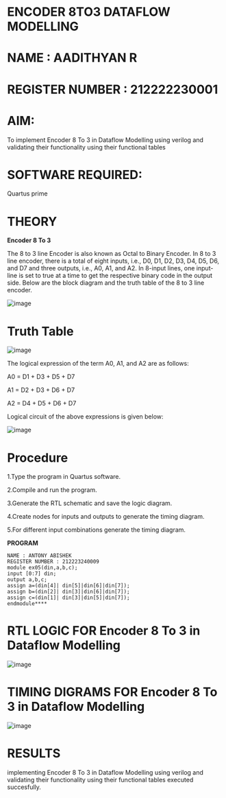 # ENCODER 8TO3 DATAFLOW MODELLING

# NAME : AADITHYAN R

# REGISTER NUMBER : 212222230001

# AIM:

To implement  Encoder 8 To 3 in Dataflow Modelling using verilog and validating their functionality using their functional tables

# SOFTWARE REQUIRED: 

Quartus prime

# THEORY

**Encoder 8 To 3**

The 8 to 3 line Encoder is also known as Octal to Binary Encoder. In 8 to 3 line encoder, there is a total of eight inputs, i.e., D0, D1, D2, D3, D4, D5, D6, and D7 and three outputs, i.e., A0, A1, and A2. In 8-input lines, one input-line is set to true at a time to get the respective binary code in the output side. Below are the block diagram and the truth table of the 8 to 3 line encoder.

![image](https://github.com/user-attachments/assets/bf3d0233-6f0f-4571-96c7-cbd8f1e72d9a)

# Truth Table

![image](https://github.com/user-attachments/assets/282c932d-d41d-42b9-a0e7-b4a5e8c05031)

The logical expression of the term A0, A1, and A2 are as follows:

A0 = D1 + D3 + D5 + D7

A1 = D2 + D3 + D6 + D7

A2 = D4 + D5 + D6 + D7

Logical circuit of the above expressions is given below:

![image](https://github.com/user-attachments/assets/5caf9ebe-f0b1-41e2-9f11-927731c55e67)

# Procedure

1.Type the program in Quartus software.

2.Compile and run the program.

3.Generate the RTL schematic and save the logic diagram.

4.Create nodes for inputs and outputs to generate the timing diagram.

5.For different input combinations generate the timing diagram.

**PROGRAM**

```
NAME : ANTONY ABISHEK
REGISTER NUMBER : 212223240009
module ex05(din,a,b,c);
input [0:7] din;
output a,b,c;
assign a=(din[4]| din[5]|din[6]|din[7]);
assign b=(din[2]| din[3]|din[6]|din[7]);
assign c=(din[1]| din[3]|din[5]|din[7]);
endmodule****
```


# RTL LOGIC FOR Encoder 8 To 3 in Dataflow Modelling

![image](https://github.com/user-attachments/assets/557d7ac8-6da2-4aab-a782-4a6e49af4c93)

# TIMING DIGRAMS FOR Encoder 8 To 3 in Dataflow Modelling

 ![image](https://github.com/user-attachments/assets/e8a70541-1694-413d-adba-966718610399)

# RESULTS

implementing Encoder 8 To 3 in Dataflow Modelling using verilog and validating their functionality using their functional tables executed succesfully.


